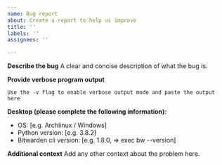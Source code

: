 ```yaml
---
name: Bug report
about: Create a report to help us improve
title: ''
labels: ''
assignees: ''

---
```


**Describe the bug**
A clear and concise description of what the bug is.

**Provide verbose program output**
```
Use the -v flag to enable verbose output mode and paste the output here
```

**Desktop (please complete the following information):**
 - OS: [e.g. Archlinux / Windows]
 - Python version: [e.g. 3.8.2]
 - Bitwarden cli version: [e.g. 1.8.0, => exec bw --version]

**Additional context**
Add any other context about the problem here.
